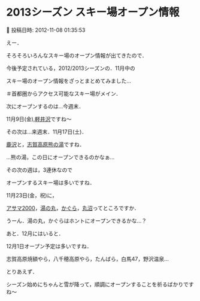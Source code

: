 # 2013シーズン スキー場オープン情報

📅 投稿日時: 2012-11-08 01:35:53

えー．


そろそろいろんなスキー場のオープン情報が出てきたので．


今後予定されている，2012/2013シーズンの．11月中の


スキー場のオープン情報をざっとまとめてみました…


＃首都圏からアクセス可能なスキー場がメイン．





次にオープンするのは…今週末．


11月9日(金),[軽井沢](http://ski.princehotels.co.jp/karuizawa/)ですね～





その次は…来週末．11月17日(土)．


[鹿沢](http://www.kazawa.com/snow/)と，[志賀高原熊の湯](http://www.kumanoyu.co.jp/lift/index.html)ですね．


…熊の湯，この日にオープンできるのかなぁ…





その次の週は，3連休なので


オープンするスキー場は多いですね．


11月23日(金，祝)に，


[アサマ2000](http://www.asama2000.com/winter/index.html)，[湯の丸](http://www.yunomaru.co.jp/)，[かぐら](http://www.princehotels.co.jp/ski/kagura/)，[丸沼](http://www.malnuma.net/2012-s/pdf/2013-winterseason.pdf)ってところですか．


うーん．湯の丸，かぐらはホントにオープンできるかな…？





あと．12月にはいると．


12月1日オープン予定は多いですね．


志賀高原焼額やら，八千穂高原やら，たんばら，白馬47，野沢温泉…





とりあえず．


シーズン始めにちゃんと雪が降って，順調にオープンすることを祈るばかりですね～
